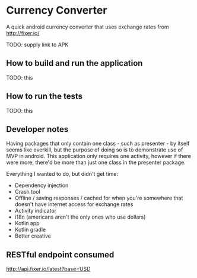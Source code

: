 # Currency Converter

A quick android currency converter that uses exchange rates from http://fixer.io/

TODO: supply link to APK

## How to build and run the application

TODO: this

## How to run the tests

TODO: this

## Developer notes

Having packages that only contain one class - such as presenter - by itself seems like overkill, but the purpose of doing so
is to demonstrate use of MVP in android. This application only requires one activity, however if there were more, there'd be more
than just one class in the presenter package.

Everything I wanted to do, but didn't get time:
* Dependency injection
* Crash tool
* Offline / saving responses / cached for when you're somewhere that doesn't have internet access for exchange rates
* Activity indicator
* i18n (americans aren't the only ones who use dollars)
* Kotlin app
* Kotlin gradle
* Better creative

## RESTful endpoint consumed

http://api.fixer.io/latest?base=USD